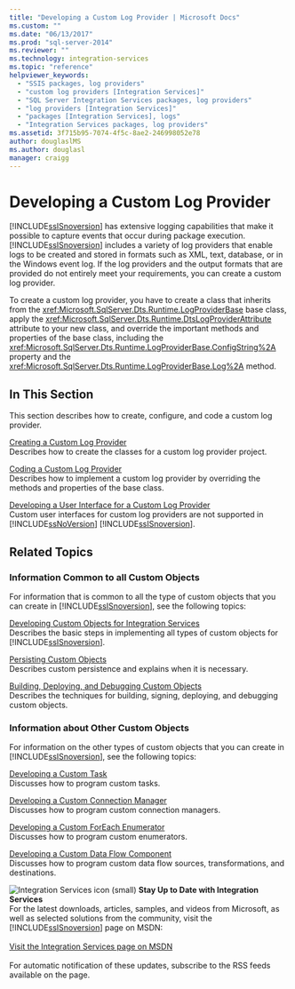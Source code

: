 ```yaml
---
title: "Developing a Custom Log Provider | Microsoft Docs"
ms.custom: ""
ms.date: "06/13/2017"
ms.prod: "sql-server-2014"
ms.reviewer: ""
ms.technology: integration-services
ms.topic: "reference"
helpviewer_keywords: 
  - "SSIS packages, log providers"
  - "custom log providers [Integration Services]"
  - "SQL Server Integration Services packages, log providers"
  - "log providers [Integration Services]"
  - "packages [Integration Services], logs"
  - "Integration Services packages, log providers"
ms.assetid: 3f715b95-7074-4f5c-8ae2-246998052e78
author: douglaslMS
ms.author: douglasl
manager: craigg
---
```

# Developing a Custom Log Provider
  [!INCLUDE[ssISnoversion](../../../includes/ssisnoversion-md.md)] has extensive logging capabilities that make it possible to capture events that occur during package execution. [!INCLUDE[ssISnoversion](../../../includes/ssisnoversion-md.md)] includes a variety of log providers that enable logs to be created and stored in formats such as XML, text, database, or in the Windows event log. If the log providers and the output formats that are provided do not entirely meet your requirements, you can create a custom log provider.  
  
 To create a custom log provider, you have to create a class that inherits from the <xref:Microsoft.SqlServer.Dts.Runtime.LogProviderBase> base class, apply the <xref:Microsoft.SqlServer.Dts.Runtime.DtsLogProviderAttribute> attribute to your new class, and override the important methods and properties of the base class, including the <xref:Microsoft.SqlServer.Dts.Runtime.LogProviderBase.ConfigString%2A> property and the <xref:Microsoft.SqlServer.Dts.Runtime.LogProviderBase.Log%2A> method.  
  
## In This Section  
 This section describes how to create, configure, and code a custom log provider.  
  
 [Creating a Custom Log Provider](creating-a-custom-log-provider.md)  
 Describes how to create the classes for a custom log provider project.  
  
 [Coding a Custom Log Provider](coding-a-custom-log-provider.md)  
 Describes how to implement a custom log provider by overriding the methods and properties of the base class.  
  
 [Developing a User Interface for a Custom Log Provider](developing-a-user-interface-for-a-custom-log-provider.md)  
 Custom user interfaces for custom log providers are not supported in [!INCLUDE[ssNoVersion](../../../includes/ssnoversion-md.md)] [!INCLUDE[ssISnoversion](../../../includes/ssisnoversion-md.md)].  
  
## Related Topics  
  
### Information Common to all Custom Objects  
 For information that is common to all the type of custom objects that you can create in [!INCLUDE[ssISnoversion](../../../includes/ssisnoversion-md.md)], see the following topics:  
  
 [Developing Custom Objects for Integration Services](../developing-custom-objects-for-integration-services.md)  
 Describes the basic steps in implementing all types of custom objects for [!INCLUDE[ssISnoversion](../../../includes/ssisnoversion-md.md)].  
  
 [Persisting Custom Objects](../persisting-custom-objects.md)  
 Describes custom persistence and explains when it is necessary.  
  
 [Building, Deploying, and Debugging Custom Objects](../building-deploying-and-debugging-custom-objects.md)  
 Describes the techniques for building, signing, deploying, and debugging custom objects.  
  
### Information about Other Custom Objects  
 For information on the other types of custom objects that you can create in [!INCLUDE[ssISnoversion](../../../includes/ssisnoversion-md.md)], see the following topics:  
  
 [Developing a Custom Task](../task/developing-a-custom-task.md)  
 Discusses how to program custom tasks.  
  
 [Developing a Custom Connection Manager](../connection-manager/developing-a-custom-connection-manager.md)  
 Discusses how to program custom connection managers.  
  
 [Developing a Custom ForEach Enumerator](../foreach-enumerator/developing-a-custom-foreach-enumerator.md)  
 Discusses how to program custom enumerators.  
  
 [Developing a Custom Data Flow Component](../data-flow/developing-a-custom-data-flow-component.md)  
 Discusses how to program custom data flow sources, transformations, and destinations.  
  
![Integration Services icon (small)](../../media/dts-16.gif "Integration Services icon (small)")  **Stay Up to Date with Integration Services**<br /> For the latest downloads, articles, samples, and videos from Microsoft, as well as selected solutions from the community, visit the [!INCLUDE[ssISnoversion](../../../includes/ssisnoversion-md.md)] page on MSDN:<br /><br /> [Visit the Integration Services page on MSDN](http://go.microsoft.com/fwlink/?LinkId=136655)<br /><br /> For automatic notification of these updates, subscribe to the RSS feeds available on the page.  
  
  
